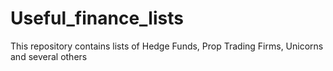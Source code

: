 # Useful_finance_lists
This repository contains lists of Hedge Funds, Prop Trading Firms,  Unicorns and several others
